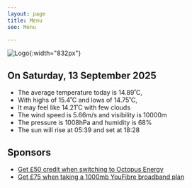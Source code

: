 ```yaml
---
layout: page
title: Menu
seo: Menu

---
```


![Logo](/images/logo.jpg){:width="832px"}

<!-- weather_marker starts -->
## On Saturday, 13 September 2025

- The average temperature today is 14.89˚C,
- With highs of 15.4˚C and lows of 14.75˚C,
- It may feel like 14.21˚C with few clouds
- The wind speed is 5.66m/s and visibility is 10000m
- The pressure is 1008hPa and humidity is 68%
- The sun will rise at 05:39 and set at 18:28

<!-- weather_marker ends -->

## Sponsors

- [Get £50 credit when switching to Octopus Energy](https://bit.ly/3oD1nnS)
- [Get £75 when taking a 1000mb YouFibre broadband plan](https://aklam.io/91zWhU?)
